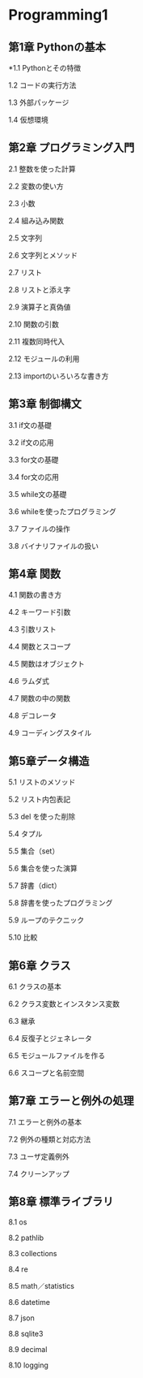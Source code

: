 # Programming1

## 第1章 Pythonの基本

*1.1 Pythonとその特徴

1.2 コードの実行方法

1.3 外部パッケージ

1.4 仮想環境

## 第2章 プログラミング入門
2.1 整数を使った計算

2.2 変数の使い方

2.3 小数

2.4 組み込み関数

2.5 文字列

2.6 文字列とメソッド

2.7 リスト

2.8 リストと添え字

2.9 演算子と真偽値

2.10 関数の引数

2.11 複数同時代入

2.12 モジュールの利用

2.13 importのいろいろな書き方

## 第3章 制御構文

3.1 if文の基礎

3.2 if文の応用

3.3 for文の基礎

3.4 for文の応用

3.5 while文の基礎

3.6 whileを使ったプログラミング

3.7 ファイルの操作

3.8 バイナリファイルの扱い

## 第4章 関数

4.1 関数の書き方

4.2 キーワード引数

4.3 引数リスト

4.4 関数とスコープ

4.5 関数はオブジェクト

4.6 ラムダ式

4.7 関数の中の関数

4.8 デコレータ

4.9 コーディングスタイル

## 第5章データ構造

5.1 リストのメソッド

5.2 リスト内包表記

5.3 del を使った削除

5.4 タプル

5.5 集合（set）

5.6 集合を使った演算

5.7 辞書（dict）

5.8 辞書を使ったプログラミング

5.9 ループのテクニック

5.10 比較

## 第6章 クラス

6.1 クラスの基本

6.2 クラス変数とインスタンス変数

6.3 継承

6.4 反復子とジェネレータ

6.5 モジュールファイルを作る

6.6 スコープと名前空間

## 第7章 エラーと例外の処理

7.1 エラーと例外の基本

7.2 例外の種類と対応方法

7.3 ユーザ定義例外

7.4 クリーンアップ

## 第8章 標準ライブラリ

8.1 os

8.2 pathlib

8.3 collections

8.4 re

8.5 math／statistics

8.6 datetime

8.7 json

8.8 sqlite3

8.9 decimal

8.10 logging
